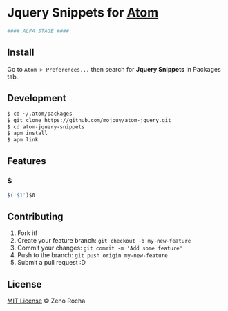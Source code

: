 # Jquery Snippets for [Atom](http://atom.io)

```sh
#### ALFA STAGE ####
```
## Install

Go to `Atom > Preferences...` then search for **Jquery Snippets** in Packages tab.

## Development

```sh
$ cd ~/.atom/packages
$ git clone https://github.com/mojouy/atom-jquery.git
$ cd atom-jquery-snippets
$ apm install
$ apm link
```

## Features

### $

```javascript
$('$1')$0
```

## Contributing

1. Fork it!
2. Create your feature branch: `git checkout -b my-new-feature`
3. Commit your changes: `git commit -m 'Add some feature'`
4. Push to the branch: `git push origin my-new-feature`
5. Submit a pull request :D

## License

[MIT License](http://zenorocha.mit-license.org/) © Zeno Rocha
